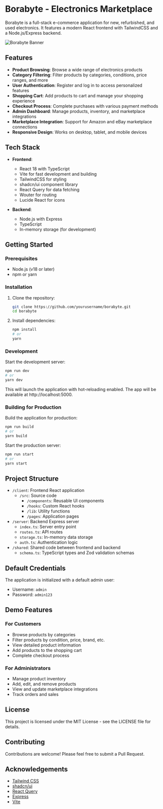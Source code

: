 # Borabyte - Electronics Marketplace

Borabyte is a full-stack e-commerce application for new, refurbished, and used electronics. It features a modern React frontend with TailwindCSS and a Node.js/Express backend.

![Borabyte Banner](https://images.unsplash.com/photo-1468495244123-6c6c332eeece)

## Features

- **Product Browsing**: Browse a wide range of electronics products
- **Category Filtering**: Filter products by categories, conditions, price ranges, and more
- **User Authentication**: Register and log in to access personalized features
- **Shopping Cart**: Add products to cart and manage your shopping experience
- **Checkout Process**: Complete purchases with various payment methods
- **Admin Dashboard**: Manage products, inventory, and marketplace integrations
- **Marketplace Integration**: Support for Amazon and eBay marketplace connections
- **Responsive Design**: Works on desktop, tablet, and mobile devices

## Tech Stack

- **Frontend**:
  - React 18 with TypeScript
  - Vite for fast development and building
  - TailwindCSS for styling
  - shadcn/ui component library
  - React Query for data fetching
  - Wouter for routing
  - Lucide React for icons

- **Backend**:
  - Node.js with Express
  - TypeScript
  - In-memory storage (for development)

## Getting Started

### Prerequisites

- Node.js (v18 or later)
- npm or yarn

### Installation

1. Clone the repository:
   ```bash
   git clone https://github.com/yourusername/borabyte.git
   cd borabyte
   ```

2. Install dependencies:
   ```bash
   npm install
   # or
   yarn
   ```

### Development

Start the development server:

```bash
npm run dev
# or
yarn dev
```

This will launch the application with hot-reloading enabled. The app will be available at http://localhost:5000.

### Building for Production

Build the application for production:

```bash
npm run build
# or
yarn build
```

Start the production server:

```bash
npm run start
# or
yarn start
```

## Project Structure

- `/client`: Frontend React application
  - `/src`: Source code
    - `/components`: Reusable UI components
    - `/hooks`: Custom React hooks
    - `/lib`: Utility functions
    - `/pages`: Application pages
- `/server`: Backend Express server
  - `index.ts`: Server entry point
  - `routes.ts`: API routes
  - `storage.ts`: In-memory data storage
  - `auth.ts`: Authentication logic
- `/shared`: Shared code between frontend and backend
  - `schema.ts`: TypeScript types and Zod validation schemas

## Default Credentials

The application is initialized with a default admin user:

- Username: `admin`
- Password: `admin123`

## Demo Features

### For Customers
- Browse products by categories
- Filter products by condition, price, brand, etc.
- View detailed product information
- Add products to the shopping cart
- Complete checkout process

### For Administrators
- Manage product inventory
- Add, edit, and remove products
- View and update marketplace integrations
- Track orders and sales

## License

This project is licensed under the MIT License - see the LICENSE file for details.

## Contributing

Contributions are welcome! Please feel free to submit a Pull Request.

## Acknowledgements

- [Tailwind CSS](https://tailwindcss.com/)
- [shadcn/ui](https://ui.shadcn.com/)
- [React Query](https://tanstack.com/query/latest)
- [Express](https://expressjs.com/)
- [Vite](https://vitejs.dev/)
